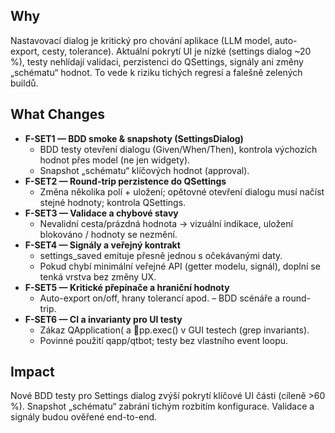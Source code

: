 ## Why
Nastavovací dialog je kritický pro chování aplikace (LLM model, auto-export, cesty, tolerance). Aktuální pokrytí UI je nízké (settings dialog ~20 %), testy nehlídají validaci, perzistenci do QSettings, signály ani změny „schématu“ hodnot. To vede k riziku tichých regresí a falešně zelených buildů.

## What Changes
- **F-SET1 — BDD smoke & snapshoty (SettingsDialog)**
  - BDD testy otevření dialogu (Given/When/Then), kontrola výchozích hodnot přes model (ne jen widgety).
  - Snapshot „schématu“ klíčových hodnot (approval).
- **F-SET2 — Round-trip perzistence do QSettings**
  - Změna několika polí + uložení; opětovné otevření dialogu musí načíst stejné hodnoty; kontrola QSettings.
- **F-SET3 — Validace a chybové stavy**
  - Nevalidní cesta/prázdná hodnota → vizuální indikace, uložení blokováno / hodnoty se nezmění.
- **F-SET4 — Signály a veřejný kontrakt**
  - settings_saved emituje přesně jednou s očekávanými daty.
  - Pokud chybí minimální veřejné API (getter modelu, signál), doplní se tenká vrstva bez změny UX.
- **F-SET5 — Kritické přepínače a hraniční hodnoty**
  - Auto-export on/off, hrany tolerancí apod. – BDD scénáře a round-trip.
- **F-SET6 — CI a invarianty pro UI testy**
  - Zákaz QApplication( a pp.exec() v GUI testech (grep invariants).
  - Povinné použití qapp/qtbot; testy bez vlastního event loopu.

## Impact
Nové BDD testy pro Settings dialog zvýší pokrytí klíčové UI části (cíleně >60 %). Snapshot „schématu“ zabrání tichým rozbitím konfigurace. Validace a signály budou ověřené end-to-end.

